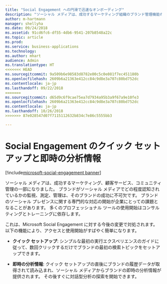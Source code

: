```yaml
---
title: "Social Engagement への円滑で迅速なオンボーディング"
description: "ソーシャル メディアは、成功するマーケティング組織のブランド管理機能の一部になりました。"
author: m-hartmann
manager: shellyha
ms.date: 09/24/2018
ms.assetid: 91cd6fc6-df55-4db6-9541-207b8548a22c
ms.topic: article
ms.prod: 
ms.service: business-applications
ms.technology: 
ms.author: mhart
audience: Admin
ms.translationtype: HT
<<<<<<< HEAD
ms.sourcegitcommit: 9a509b6e98583d8782e00c5c0e081f7ec451180b
ms.openlocfilehash: 2609b6a21363e412cc84c9d8e3a707c80bd752dc
ms.contentlocale: ja-jp
ms.lasthandoff: 09/22/2018
=======
ms.sourcegitcommit: d65d9c6f9cae75ea7d7934a95b3a9f67a9e10fe3
ms.openlocfilehash: 2609b6a21363e412cc84c9d8e3a707c80bd752dc
ms.contentlocale: ja-jp
ms.lasthandoff: 10/26/2018
>>>>>>> 87e028547d07f7115112632b834c7e86c5555bb3

---
```

#  <a name="quick-setup-and-instant-insights-in-social-engagement"></a>Social Engagement のクイック セットアップと即時の分析情報

[!include[microsoft-social-engagement banner](../includes/microsoft-social-engagement.md)]



ソーシャル メディアは、成功するマーケティング、顧客サービス、コミュニティ管理の一部になりました。 ブランドがソーシャル メディアでどの程度認知されているかの監視、測定、管理は、そのブランドの成功に不可欠です。 ブランドのソーシャル プレゼンスに関する専門的な対応の開始が企業にとっての課題となることがあります。 多くのプロフェッショナル ツールの使用開始はコンサルティングとトレーニングに依存します。

これは、Microsoft Social Engagement に対する今後の変更で対処されます。 以下の機能により、アクセスと使用開始がすばやく簡単になります。

-   **クイック セットアップ**: シンプルな最初の実行エクスペリエンスのガイドに従って、数回クリックするだけでブランドの最初の検索トピックをセットアップできます。

-   **即時の分析情報**: クイック セットアップの直後にブランドの履歴データが取得されて読み込まれ、ソーシャル メディアからブランドの即時の分析情報が提供されます。 その後すぐに対話型分析の探索を開始できます。

<!-- Picture 3 -->


